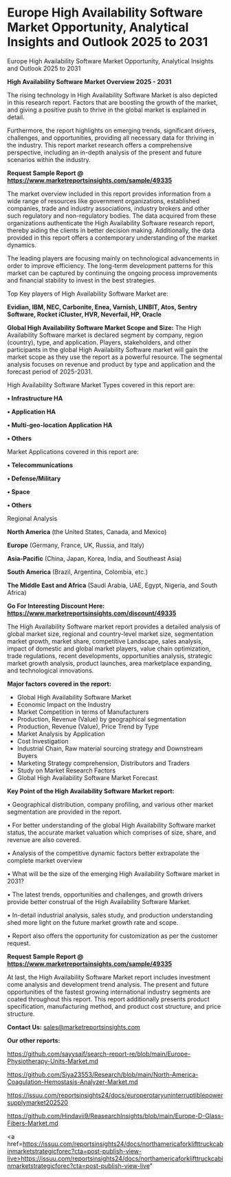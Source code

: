 # Europe High Availability Software Market Opportunity, Analytical Insights and Outlook 2025 to 2031
Europe High Availability Software Market Opportunity, Analytical Insights and Outlook 2025 to 2031

<Strong> High Availability Software Market Overview 2025 - 2031</strong>

The rising technology in High Availability Software Market is also depicted in this research report. Factors that are boosting the growth of the market, and giving a positive push to thrive in the global market is explained in detail.

Furthermore, the report highlights on emerging trends, significant drivers, challenges, and opportunities, providing all necessary data for thriving in the industry. This report market research offers a comprehensive perspective, including an in-depth analysis of the present and future scenarios within the industry.

<strong>Request Sample Report @ <a href=https://www.marketreportsinsights.com/sample/49335>https://www.marketreportsinsights.com/sample/49335</a></strong>

The market overview included in this report provides information from a wide range of resources like government organizations, established companies, trade and industry associations, industry brokers and other such regulatory and non-regulatory bodies. The data acquired from these organizations authenticate the High Availability Software research report, thereby aiding the clients in better decision making. Additionally, the data provided in this report offers a contemporary understanding of the market dynamics.

The leading players are focusing mainly on technological advancements in order to improve efficiency. The long-term development patterns for this market can be captured by continuing the ongoing process improvements and financial stability to invest in the best strategies.

Top Key players of High Availability Software Market are:

<strong>Evidian, IBM, NEC, Carbonite, Enea, Varnish, LINBIT, Atos, Sentry Software, Rocket iCluster, HVR, Neverfail, HP, Oracle</strong>

<strong><b>Global High Availability Software Market Scope and Size:</b></strong>
The High Availability Software market is declared segment by company, region (country), type, and application. Players, stakeholders, and other participants in the global High Availability Software market will gain the market scope as they use the report as a powerful resource. The segmental analysis focuses on revenue and product by type and application and the forecast period of 2025-2031.

High Availability Software Market Types covered in this report are:

<strong>•  Infrastructure HA

•  Application HA

•  Multi-geo-location Application HA

•  Others</strong>

Market Applications covered in this report are:

<strong>•  Telecommunications

•  Defense/Military

•  Space

•  Others</strong> 

Regional Analysis

<strong>North America</strong> (the United States, Canada, and Mexico)

<strong>Europe</strong> (Germany, France, UK, Russia, and Italy)

<strong>Asia-Pacific</strong> (China, Japan, Korea, India, and Southeast Asia)

<strong>South America</strong> (Brazil, Argentina, Colombia, etc.)

<strong>The Middle East and Africa</strong> (Saudi Arabia, UAE, Egypt, Nigeria, and South Africa)

<strong>Go For Interesting Discount Here: <a href=https://www.marketreportsinsights.com/discount/49335>https://www.marketreportsinsights.com/discount/49335</a></strong>

The High Availability Software market report provides a detailed analysis of global market size, regional and country-level market size, segmentation market growth, market share, competitive Landscape, sales analysis, impact of domestic and global market players, value chain optimization, trade regulations, recent developments, opportunities analysis, strategic market growth analysis, product launches, area marketplace expanding, and technological innovations.

<strong><b>Major factors covered in the report:</b></strong>
<ul>
  <li>Global High Availability Software Market </li>
  <li>Economic Impact on the Industry</li>
  <li>Market Competition in terms of Manufacturers</li>
  <li>Production, Revenue (Value) by geographical segmentation</li>
  <li>Production, Revenue (Value), Price Trend by Type</li>
  <li>Market Analysis by Application</li>
  <li>Cost Investigation</li>
  <li>Industrial Chain, Raw material sourcing strategy and Downstream Buyers</li>
  <li>Marketing Strategy comprehension, Distributors and Traders</li>
  <li>Study on Market Research Factors</li>
  <li>Global High Availability Software Market Forecast</li>
</ul>

<strong><b>Key Point of the High Availability Software Market report:</b></strong>

• Geographical distribution, company profiling, and various other market segmentation are provided in the report.

• For better understanding of the global High Availability Software market status, the accurate market valuation which comprises of size, share, and revenue are also covered.

• Analysis of the competitive dynamic factors better extrapolate the complete market overview

• What will be the size of the emerging High Availability Software market in 2031?

• The latest trends, opportunities and challenges, and growth drivers provide better construal of the High Availability Software Market.

• In-detail industrial analysis, sales study, and production understanding shed more light on the future market growth rate and scope.

• Report also offers the opportunity for customization as per the customer request.

<strong>Request Sample Report @ <a href=https://www.marketreportsinsights.com/sample/49335>https://www.marketreportsinsights.com/sample/49335</a></strong>

At last, the High Availability Software Market report includes investment come analysis and development trend analysis. The present and future opportunities of the fastest growing international industry segments are coated throughout this report. This report additionally presents product specification, manufacturing method, and product cost structure, and price structure.

<strong>Contact Us:</strong>
sales@marketreportsinsights.com

<strong>Our other reports:</strong>

<a href=https://github.com/sayysaif/search-report-re/blob/main/Europe-Physiotherapy-Units-Market.md>https://github.com/sayysaif/search-report-re/blob/main/Europe-Physiotherapy-Units-Market.md</a>

<a href=https://github.com/Siya23553/Research/blob/main/North-America-Coagulation-Hemostasis-Analyzer-Market.md>https://github.com/Siya23553/Research/blob/main/North-America-Coagulation-Hemostasis-Analyzer-Market.md</a>

<a href=https://issuu.com/reportsinsights24/docs/europerotaryuninterruptiblepowersupplymarket202520>https://issuu.com/reportsinsights24/docs/europerotaryuninterruptiblepowersupplymarket202520</a>

<a href=https://github.com/Hindavii9/ReasearchInsights/blob/main/Europe-D-Glass-Fibers-Market.md>https://github.com/Hindavii9/ReasearchInsights/blob/main/Europe-D-Glass-Fibers-Market.md</a>

<a href=https://issuu.com/reportsinsights24/docs/northamericaforklifttruckcabinmarketstrategicforec?cta=post-publish-view-live>https://issuu.com/reportsinsights24/docs/northamericaforklifttruckcabinmarketstrategicforec?cta=post-publish-view-live</a>"
